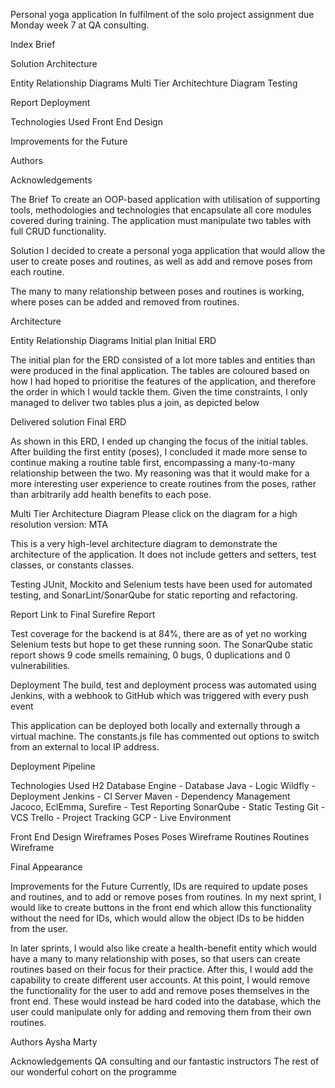 Personal yoga application
In fulfilment of the solo project assignment due Monday week 7 at QA consulting.

Index
Brief

Solution
Architecture

Entity Relationship Diagrams
Multi Tier Architechture Diagram
Testing

Report
Deployment

Technologies Used
Front End Design

Improvements for the Future

Authors

Acknowledgements


The Brief
To create an OOP-based application with utilisation of supporting tools, methodologies and technologies that encapsulate all core modules covered during training. The application must manipulate two tables with full CRUD functionality.


Solution
I decided to create a personal yoga application that would allow the user to create poses and routines, as well as add and remove poses from each routine.

The many to many relationship between poses and routines is working, where poses can be added and removed from routines.


Architecture

Entity Relationship Diagrams
Initial plan
Initial ERD

The initial plan for the ERD consisted of a lot more tables and entities than were produced in the final application. The tables are coloured based on how I had hoped to prioritise the features of the application, and therefore the order in which I would tackle them. Given the time constraints, I only managed to deliver two tables plus a join, as depicted below

Delivered solution
Final ERD

As shown in this ERD, I ended up changing the focus of the initial tables. After building the first entity (poses), I concluded it made more sense to continue making a routine table first, encompassing a many-to-many relationship between the two. My reasoning was that it would make for a more interesting user experience to create routines from the poses, rather than arbitrarily add health benefits to each pose.


Multi Tier Architecture Diagram
Please click on the diagram for a high resolution version: MTA

This is a very high-level architecture diagram to demonstrate the architecture of the application. It does not include getters and setters, test classes, or constants classes.


Testing
JUnit, Mockito and Selenium tests have been used for automated testing, and SonarLint/SonarQube for static reporting and refactoring.


Report
Link to Final Surefire Report

Test coverage for the backend is at 84%, there are as of yet no working Selenium tests but hope to get these running soon. The SonarQube static report shows 9 code smells remaining, 0 bugs, 0 duplications and 0 vulnerabilities.


Deployment
The build, test and deployment process was automated using Jenkins, with a webhook to GitHub which was triggered with every push event

This application can be deployed both locally and externally through a virtual machine. The constants.js file has commented out options to switch from an external to local IP address.

Deployment Pipeline

Technologies Used
H2 Database Engine - Database
Java - Logic
Wildfly - Deployment
Jenkins - CI Server
Maven - Dependency Management
Jacoco, EclEmma, Surefire - Test Reporting
SonarQube - Static Testing
Git - VCS
Trello - Project Tracking
GCP - Live Environment

Front End Design
Wireframes
Poses Poses Wireframe Routines Routines Wireframe

Final Appearance

Improvements for the Future
Currently, IDs are required to update poses and routines, and to add or remove poses from routines. In my next sprint, I would like to create buttons in the front end which allow this functionality without the need for IDs, which would allow the object IDs to be hidden from the user.

In later sprints, I would also like create a health-benefit entity which would have a many to many relationship with poses, so that users can create routines based on their focus for their practice. After this, I would add the capability to create different user accounts. At this point, I would remove the functionality for the user to add and remove poses themselves in the front end. These would instead be hard coded into the database, which the user could manipulate only for adding and removing them from their own routines.


Authors
Aysha Marty


Acknowledgements
QA consulting and our fantastic instructors
The rest of our wonderful cohort on the programme
